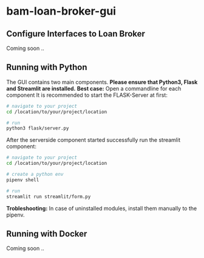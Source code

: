 # bam-loan-broker-gui

## Configure Interfaces to Loan Broker
Coming soon ..

## Running with Python
The GUI contains two main components. **Please ensure that Python3, Flask and Streamlit are installed.**
**Best case:** Open a commandline for each component
It is recommended to start the FLASK-Server at first:
```bash
# navigate to your project
cd /location/to/your/project/location

# run 
python3 flask/server.py 
```

After the serverside component started successfully run the streamlit component:
```bash
# navigate to your project
cd /location/to/your/project/location

# create a python env 
pipenv shell

# run
streamlit run streamlit/form.py
```

**Trobleshooting:** In case of uninstalled modules, install them manually to the pipenv. 

## Running with Docker
Coming soon ..